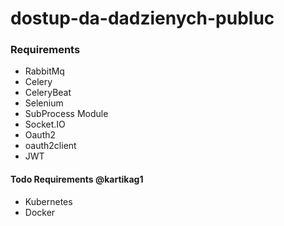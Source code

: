 # dostup-da-dadzienych-publuc

### Requirements
   * RabbitMq
   * Celery
   * CeleryBeat
   * Selenium
   * SubProcess Module
   * Socket.IO
   * Oauth2
   * oauth2client
   * JWT

#### Todo Requirements @kartikag1
   * Kubernetes
   * Docker

